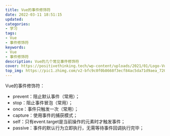 ```yaml
---
title: Vue的事件修饰符
date: 2022-03-11 18:51:15
updated:
categories: 
- 学习
tags: 
- Vue
- 事件修饰符
keywords:
- Vue
- 事件修饰符
description: Vue的几个常见事件修饰符
cover: https://positivethinking.tech/wp-content/uploads/2021/01/Logo-Vuejs.png
top_img: https://pic1.zhimg.com/v2-bfc9c0f0b8668f3ecf84ac5da71d9aea_720w.jpg?source=172ae18b
---
```


Vue的事件修饰符：

- prevent：阻止默认事件（常用）；
- stop：阻止事件冒泡（常用）；
- once：事件只触发一次（常用）；
- capture：使用事件的捕获模式；
- self：只有event.target是当前操作的元素时才触发事件；
- passive：事件的默认行为立即执行，无需等待事件回调执行完毕；



